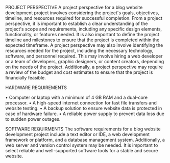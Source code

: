 PROJECT PERSPECTIVE
A project perspective for a blog website development project involves considering the project's goals,
objectives, timeline, and resources required for successful completion. From a project perspective, it is
important to establish a clear understanding of the project's scope and requirements, including any specific
design elements, functionality, or features needed. It is also important to define the project timeline and
milestones to ensure that the project is completed within the expected timeframe. A project perspective
may also involve identifying the resources needed for the project, including the necessary technology,
software, and personnel required. This may involve hiring a web developer or a team of developers,
graphic designers, or content creators, depending on the needs of the project. Additionally, a project
perspective may require a review of the budget and cost estimates to ensure that the project is financially
feasible.

HARDWARE REQUIREMENTS

• Computer or laptop with a minimum of 4 GB RAM and a dual-core processor.
• A high-speed internet connection for fast file transfers and website testing.
• A backup solution to ensure website data is protected in case of hardware failure.
• A reliable power supply to prevent data loss due to sudden power outages.

 SOFTWARE REQUIRMENTS
The software requirements for a blog website development project include a text editor or IDE, a web
development framework or platform, and a database management system. Additionally, a web server
and version control system may be needed. It is important to select reliable and well-supported
software tools for a stable and secure website.
